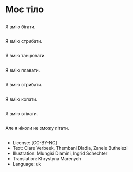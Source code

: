 # Моє тіло

##
Я вмію бігати.

##
Я вмію стрибати.

##
Я вмію танцювати.

##
Я вмію плавати.

##
Я вмію стрибати.

##
Я вмію копати.

##
Я вмію втікати.

##
Але я ніколи не зможу літати.

##
* License: [CC-BY-NC]
* Text: Clare Verbeek, Thembani Dladla, Zanele Buthelezi
* Illustration: Mlungisi Dlamini, Ingrid Schechter
* Translation: Khrystyna Marenych
* Language: uk
